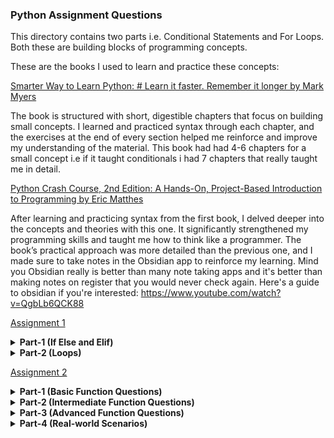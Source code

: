 ### Python Assignment Questions

This directory contains two parts i.e. Conditional Statements and For Loops. Both these are building blocks of programming concepts. 

These are the books I used to learn and practice these concepts:

<a href="https://www.amazon.com/Smarter-Way-Learn-Python-Remember/dp/1974431479">Smarter Way to Learn Python: # Learn it faster. Remember it longer by Mark Myers</a>

The book is structured with short, digestible chapters that focus on building small concepts. I learned and practiced syntax through each chapter, and the exercises at the end of every section helped me reinforce and improve my understanding of the material. This book had had 4-6 chapters for a small concept i.e if it taught conditionals i had 7 chapters that really taught me in detail.

<a href="https://www.amazon.com/Python-Crash-Course-2nd-Edition/dp/1593279280">Python Crash Course, 2nd Edition: A Hands-On, Project-Based Introduction to Programming by Eric Matthes</a>

After learning and practicing syntax from the first book, I delved deeper into the concepts and theories with this one. It significantly strengthened my programming skills and taught me how to think like a programmer. The book’s practical approach was more detailed than the previous one, and I made sure to take notes in the Obsidian app to reinforce my learning. Mind you Obsidian really is better than many note taking apps and it's better than making notes on register that you would never check again. Here's a guide to obsidian if you're interested: https://www.youtube.com/watch?v=QgbLb6QCK88 

<a href="https://github.com/shery7310/AI-and-Data-Science-Python-Saylani-Mass-IT/tree/main/Assignments/Assignments-01">Assignment 1</a>

<details>
  <summary><strong>Part-1 (If Else and Elif)</strong></summary>
  <br>
  <ol>
    <li><strong>Write a program that checks if a given number is positive, negative, or zero.</strong></li>
    <li><strong>Take a user’s age as input and display whether they are a minor, adult, or senior citizen.</strong></li>
    <li><strong>Write a program that checks if a given year is a leap year.</strong></li>
    <li><strong>Take an integer and check if it’s even or odd.</strong></li>
    <li><strong>Ask the user for a grade percentage and display the corresponding letter grade (A, B, C, D, F).</strong></li>
    <li><strong>Write a program to find the largest of two numbers.</strong></li>
    <li><strong>Write a program to find the largest of three numbers.</strong></li>
    <li><strong>Create a program that checks if a given string is a palindrome.</strong></li>
    <li><strong>Take three sides of a triangle as input and check if they form a valid triangle.</strong></li>
    <li><strong>Write a program to determine if a given character is a vowel or consonant.</strong></li>
    <li><strong>Check if a given number is a multiple of both 3 and 5.</strong></li>
    <li><strong>Write a program that takes a temperature in Celsius and checks if it’s freezing, moderate, or hot.</strong></li>
    <li><strong>Take two numbers and an operator (+, -, x, /) as input and perform the corresponding operation.</strong></li>
    <li><strong>Check if a year input by the user is a century year.</strong></li>
    <li><strong>Write a program to check if a number is within a specified range.</strong></li>
    <li><strong>Take the length of three sides and classify the triangle (equilateral, isosceles, or scalene).</strong></li>
    <li><strong>Write a program that asks for an integer and checks if it’s divisible by 2, 3, or both.</strong></li>
    <li><strong>Take a user’s score and determine if they pass or fail (pass if 50 or above).</strong></li>
    <li><strong>Check if a string input is uppercase, lowercase, or a mix.</strong></li>
    <li><strong>Create a program that evaluates if an inputted number is prime.</strong></li>
  </ol>
</details>

<details>
  <summary><strong>Part-2 (Loops)</strong></summary>
  <br>
  <ol>
    <li><strong>Print numbers from 1 to 20 using a for loop.</strong></li>
    <li><strong>Use a while loop to print even numbers from 1 to 50.</strong></li>
    <li><strong>Write a program to calculate the sum of all numbers between 1 and 100.</strong></li>
    <li><strong>Print the multiplication table of a given number.</strong></li>
    <li><strong>Print all odd numbers between 1 and 100 using a loop.</strong></li>
    <li><strong>Use a for loop to print each character of a string.</strong></li>
    <li><strong>Find the factorial of a number using a while loop.</strong></li>
    <li><strong>Use a for loop to print numbers from 10 down to 1.</strong></li>
    <li><strong>Write a program to print the first 10 Fibonacci numbers. (Interesting Question)</strong></li>
    <li><strong>Use a loop to count the number of digits in an integer.</strong></li>
    <li><strong>Print the reverse of a given number. (Logic can be improved)</strong></li>
    <li><strong>Print all prime numbers between 1 and 50. (Should be done using # Dijkstra's Prime Number Algorithm, thus logic can be improved)</strong></li>
    <li><strong>Use nested loops to print a pyramid pattern of *. (Yet to be done)</strong></li>
    <li><strong>Write a program that breaks the loop when a certain condition is met.</strong></li>
    <li><strong>Print the sum of even and odd numbers separately up to a given number.</strong></li>
    <li><strong>Create a program to calculate the sum of the digits of an inputted integer.</strong></li>
    <li><strong>Write a program that continues to ask for a number until the correct number is guessed.</strong></li>
    <li><strong>Use a loop to print numbers in reverse order within a given range.</strong></li>
    <li><strong>Use a for loop to print the square of each number from 1 to 10.</strong></li>
    <li><strong>Create a program that simulates a countdown timer starting from a given number down to zero. (Interesting Question)</strong></li>
  </ol>
</details>

<a href="https://github.com/shery7310/AI-and-Data-Science-Python-Saylani-Mass-IT/tree/main/Assignments/Assignments-02">Assignment 2</a>

<details>
  <summary><strong>Part-1 (Basic Function Questions)</strong></summary>
  <br>
  <ol>
    <li><strong>Write a function to calculate the area of a circle given its radius.</strong></li>
    <li><strong>Create a function that takes two numbers and returns their sum.</strong></li>
    <li><strong>Write a function to find the factorial of a number using recursion (This one needs to be practiced)/strong></li>
    <li><strong>Write a function that takes a string and returns it reversed. (We are using Negative Indexing)</strong></li>
    <li><strong>Create a function to check if a given number is prime.</strong></li>
    <li><strong>Write a function to count the vowels in a given string.</strong></li>
  </ol>
</details>

<details>
  <summary><strong>Part-2 (Intermediate Function Questions)</strong></summary>
  <br>
  <ol>
    <li><strong>Create a function that takes a list of numbers and returns the largest number.</strong></li>
    <li><strong>Write a function to find the nth Fibonacci number using recursion. (Recursion is hard concept to master)</strong></li>
    <li><strong>Write a function to check whether a string is a palindrome.</strong></li>
    <li><strong>Create a function that takes a list of integers and returns the sum of all even numbers.</strong></li>
    <li><strong>Write a function to calculate the GCD (Greatest Common Divisor) of two numbers.</strong></li>
    <li><strong>Create a function that accepts a dictionary and returns the key with the highest value.</strong></li>
  </ol>
</details>

<details>
  <summary><strong>Part-3 (Advanced Function Questions)</strong></summary>
  <br>
  <ol>
    <li><strong>Write a function that calculates the power of a number without using the ** operator.</strong></li>
    <li><strong>Create a function that converts a given temperature from Celsius to Fahrenheit and vice versa.</strong></li>
    <li><strong>Write a function to flatten a nested list.</strong></li>
    <li><strong>Create a function to check if two strings are anagrams.(Yet to be done, because logic is quite complex)</strong></li>
    <li><strong>Write a function that takes a list and removes all duplicate elements.</strong></li>
    <li><strong>Create a function that takes a string and counts the frequency of each character.</strong></li>
  </ol>
</details>

<details>
  <summary><strong>Part-4 (Real-world Scenarios)</strong></summary>
  <br>
  <ol>
    <li><strong>Write a function that takes a list of employee salaries and calculates the average salary.</strong></li>
    <li><strong>Create a function to generate a random password of given length, containing uppercase, lowercase, numbers, and special characters (Interesting and Useful)</strong></li>
  </ol>
</details>
